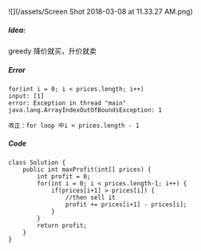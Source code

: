 ![](/assets/Screen Shot 2018-03-08 at 11.33.27 AM.png)

##### Idea:

greedy 降价就买，升价就卖

##### Error

```
for(int i = 0; i < prices.length; i++) 
input: [1]
error: Exception in thread "main" java.lang.ArrayIndexOutOfBoundsException: 1

改正：for loop 中i < prices.length - 1
```

##### Code

```
class Solution {
    public int maxProfit(int[] prices) {
        int profit = 0;
        for(int i = 0; i < prices.length-1; i++) {  
            if(prices[i+1] > prices[i]) {
                //then sell it
                profit += prices[i+1] - prices[i];
            }
        }
        return profit;
    }
}
```



